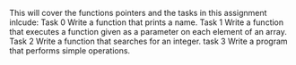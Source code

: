 This will cover the functions pointers and the tasks in this assignment inlcude: Task 0 Write a function that prints a name. Task 1 Write a function that executes a function given as a parameter on each element of an array. Task 2 Write a function that searches for an integer. task 3 Write a program that performs simple operations.
